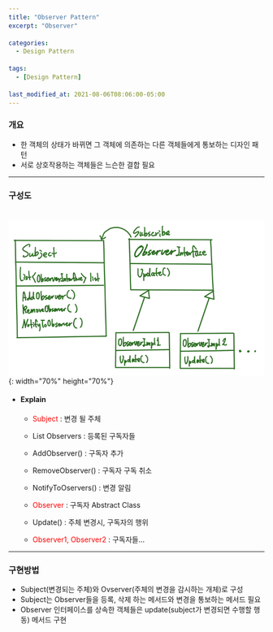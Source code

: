 ```yaml
---
title: "Observer Pattern"
excerpt: "Observer" 

categories:
  - Design Pattern

tags:
  - [Design Pattern]

last_modified_at: 2021-08-06T08:06:00-05:00
---
```



### 개요
 - 한 객체의 상태가 바뀌면 그 객체에 의존하는 다른 객체들에게 통보하는 디자인 패턴
 - 서로 상호작용하는 객체들은 느슨한 결합 필요

---

### 구성도
　　![image](/assets/images/DesignPattern/ObserverPattern.png){: width="70%" height="70%"}  

 - #### Explain
   - <span style="color:red">Subject</span> : 변경 될 주체
   - List<Observer> Observers : 등록된 구독자들
   - AddObserver() : 구독자 추가
   - RemoveObserver() : 구독자 구독 취소
   - NotifyToOservers() : 변경 알림  
     
   - <span style="color:red">Observer</span> : 구독자 Abstract Class
   - Update() : 주체 변경시, 구독자의 행위  
  
   - <span style="color:red">Observer1, Observer2</span> : 구독자들...


  

---
### 구현방법
 - Subject(변경되는 주체)와 Ovserver(주체의 변경을 감시하는 개체)로 구성
 - Subject는 Observer들을 등록, 삭제 하는 메서드와 변경을 통보하는 메서드 필요
 - Observer 인터페이스를 상속한 객체들은 update(subject가 변경되면 수행할 행동) 메서드 구현 

